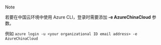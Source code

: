 > [!NOTE]
> 若要在中国云环境中使用 Azure CLI，登录时需要添加 **-e AzureChinaCloud** 参数。
>
>例如 `azure login -u <your organizational ID email address> -e AzureChinaCloud`
>